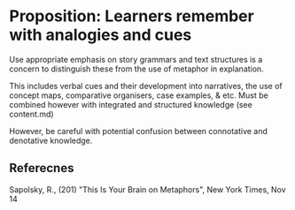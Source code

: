 # Proposition: Learners remember with analogies and cues

Use appropriate emphasis on story grammars and text structures is a concern to distinguish these from the use of metaphor in explanation.

This includes verbal cues and their development into narratives, the use of concept maps, comparative organisers, case examples, & etc. Must be combined however with integrated and structured knowledge (see content.md)

However, be careful with potential confusion between connotative and denotative knowledge.

## Referecnes

Sapolsky, R., (201) "This Is Your Brain on Metaphors", New York Times, Nov 14
